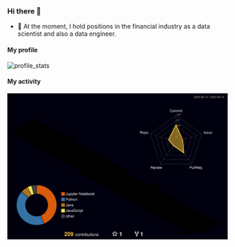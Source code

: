 ### Hi there 👋

- 🔭 At the moment, I hold positions in the financial industry as a data scientist and also a data engineer.

#### My profile
![profile_stats](https://github-stats-psi-lyart.vercel.app/api?username=hoangvictor&theme=gruvbox&show_icons=true)

#### My activity
![contrib graph](./profile-3d-contrib/profile-night-rainbow.svg)
<!--
**hoangvictor/hoangvictor** is a ✨ _special_ ✨ repository because its `README.md` (this file) appears on your GitHub profile.

Here are some ideas to get you started:

- 🔭 I’m currently working on ...
- 🌱 I’m currently learning ...
- 👯 I’m looking to collaborate on ...
- 🤔 I’m looking for help with ...
- 💬 Ask me about ...
- 📫 How to reach me: ...
- 😄 Pronouns: ...
- ⚡ Fun fact: ...
-->
